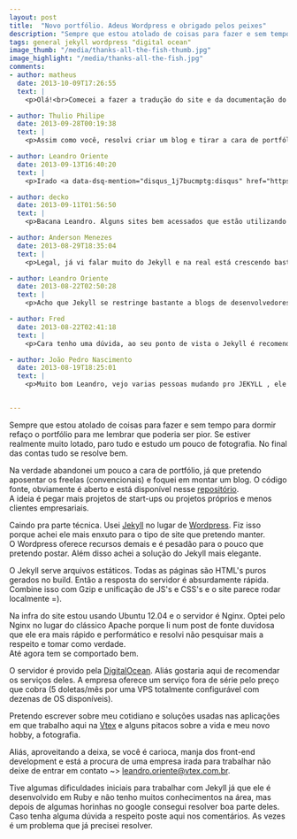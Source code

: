 ```yaml
---
layout: post
title:  "Novo portfólio. Adeus Wordpress e obrigado pelos peixes"
description: "Sempre que estou atolado de coisas para fazer e sem tempo para dormir refaço o portfólio para me lembrar que poderia ser pior."
tags: general jekyll wordpress "digital ocean"
image_thumb: "/media/thanks-all-the-fish-thumb.jpg"
image_highlight: "/media/thanks-all-the-fish.jpg"
comments: 
- author: matheus
  date: 2013-10-09T17:26:55
  text: |
    <p>Olá!<br>Comecei a fazer a tradução do site e da documentação do Jekyll para o português, <a href="http://jekyllrb.com.br/" rel="nofollow">http://jekyllrb.com.br/</a><br>Se alguém quiser colaborar, segue o endereço do repositório <a href="https://github.com/matheusme/jekyllrb.com.br" rel="nofollow">https://github.com/matheusme/j...</a><br>Contamos com vocês!</p>

- author: Thulio Philipe
  date: 2013-09-28T00:19:38
  text: |
    <p>Assim como você, resolvi criar um blog e tirar a cara de portfólio, sempre gostei de escrever mas o que me faltava era tempo, agora tenho que arrumar de qualquer forma pra escrever rsrs<br>Nem optei pelo wp, pra por logo no ar e com o tempo melhorar, optei pelo Tumblr, pode ser bem bestinha, mas consegui adapta-lo ao que utilizo no momento e está me gerando um resultado legal..<br>Tenho muita curiosidade no Jekyll, vi uma palestra a uns meses atrás que me deixaram fascinados por essa ferramenta, em breve evoluo o meu pra Jekyll :P</p><p>Parabéns pelo trabalho no blog, e continue assim ;)</p>

- author: Leandro Oriente
  date: 2013-09-13T16:40:20
  text: |
    <p>Irado <a data-dsq-mention="disqus_1j7bucmptg:disqus" href="https://disqus.com/by/disqus_1J7bucmpTG/" rel="nofollow">decko</a></p><p>É bem semelhante ao Jekyll pelo que pude notar.<br>Sinceramente me senti mais a vontade com o blog assim escrevendo posts em markdown (no caso do BR-Linux é algo como o utilizado em fóruns né?) do que no Admin do Wordpress.</p><p>Além disso, o fato de gerar estáticos sem ter que se preocupar com uma camada de cache é perfeito.<br>A entrega é realmente muito rápida.</p><p>Fiz uns ajustes básicos de infra e no desenvolvimento do blog e consegui 93 no YSlow.</p><p>Vou dar uma olhada no SPDY. <br>E foi mal a demora. Operei a vista esses dias e fiquei um pouco ausente.</p>

- author: decko
  date: 2013-09-11T01:56:50
  text: |
    <p>Bacana Leandro. Alguns sites bem acessados que estão utilizando a mesma tática pra gerenciar seus conteudos. Um exemplo é o BR-Linux <a href="http://br-linux.org/2013/01/br-linux-troca-wordpress-pelo-axe.html" rel="nofollow">http://br-linux.org/2013/01/br...</a></p><p>Sobre o NGINX se vc se interessar por infra, dê uma olhada no módulo SPDY.</p>

- author: Anderson Menezes
  date: 2013-08-29T18:35:04
  text: |
    <p>Legal, já vi falar muito do Jekyll e na real está crescendo bastante.</p><p>Tá na hr de rola uma artiguinho né, abraços...</p>

- author: Leandro Oriente
  date: 2013-08-22T02:50:28
  text: |
    <p>Acho que Jekyll se restringe bastante a blogs de desenvolvedores.<br>Para quem tem certo conhecimento e não pretende ter centenas ou milhares de posts é uma ferramenta bem enxuta e executa bem o que se propõe a fazer, porém não recomendo que use num portal de conteúdo com maiores pretensões.</p><p>Nesse caso não nadaria contra a maré e investiria no Wordpress mesmo.<br>O Admin dele é muito simples de ser usado. Qualquer leigo em TI pode ser facilmente um editor/autor e ele oferece ferramentas que tornam a gestão do conteúdo mais simples.</p><p>Seguem alguns exemplos de gigantes de TI que utilizam o wordpress como CMS.<br>- <a href="http://www.smashingmagazine.com/" rel="nofollow">http://www.smashingmagazine.co...</a><br>- <a href="http://net.tutsplus.com/" rel="nofollow">http://net.tutsplus.com/</a></p><p>E o Abduzeedo do brasileiro Fábio Sasso usa Drupal que também é constantemente recomendado apesar de nunca ter utilizado.<br>- <a href="http://abduzeedo.com/" rel="nofollow">http://abduzeedo.com/</a></p>

- author: Fred
  date: 2013-08-22T02:41:18
  text: |
    <p>Cara tenho uma dúvida, ao seu ponto de vista o Jekyll é recomendado para um portal?</p><p>E quais outras tecnologias você recomenda que faça os includes em html?</p><p>Abraço e parabéns pelo site.</p>

- author: João Pedro Nascimento
  date: 2013-08-19T18:25:01
  text: |
    <p>Muito bom Leandro, vejo varias pessoas mudando pro JEKYLL , ele está separado aqui para estudos futuros  rsrs muito bacana seu novo portfólio parabéns !</p>


---
```

 
Sempre que estou atolado de coisas para fazer e sem tempo para dormir refaço o portfólio para me lembrar que poderia ser pior. Se estiver realmente muito lotado, paro tudo e estudo um pouco de fotografia. No final das contas tudo se resolve bem.

<!--more-->

Na verdade abandonei um pouco a cara de portfólio, já que pretendo aposentar os freelas (convencionais) e foquei em montar um blog. O código fonte, obviamente é aberto e está disponível nesse [repositório](https://github.com/leandrooriente/leandrooriente).<br />
A ideia é pegar mais projetos de start-ups ou projetos próprios e menos clientes empresariais.

Caindo pra parte técnica. Usei [Jekyll](http://jekyllrb.com/) no lugar de [Wordpress](http://wordpress.org). Fiz isso porque achei ele mais enxuto para o tipo de site que pretendo manter.<br /> O Wordpress oferece recursos demais e é pesadão para o pouco que pretendo postar. Além disso achei a solução do Jekyll mais elegante.

O Jekyll serve arquivos estáticos. Todas as páginas são HTML's puros gerados no build. Então a resposta do servidor é absurdamente rápida. Combine isso com Gzip e unificação de JS's e CSS's e o site parece rodar localmente =).

Na infra do site estou usando Ubuntu 12.04 e o servidor é Nginx. Optei pelo Nginx no lugar do clássico Apache porque li num post de fonte duvidosa que ele era mais rápido e performático e resolvi não pesquisar mais a respeito e tomar como verdade.<br />
Até agora tem se comportado bem.

O servidor é provido pela [DigitalOcean](http://digitalocean.com). Aliás gostaria aqui de recomendar os serviços deles. A empresa oferece um serviço fora de série pelo preço que cobra (5 doletas/mês por uma VPS totalmente configurável com dezenas de OS disponíveis).

Pretendo escrever sobre meu cotidiano e soluções usadas nas aplicações em que trabalho aqui na [Vtex](http://www.vtex.com.br/) e alguns pitacos sobre a vida e meu novo hobby, a fotografia.

Aliás, aproveitando a deixa, se você é carioca, manja dos front-end development e está a procura de uma empresa irada para trabalhar não deixe de entrar em contato ~> [leandro.oriente@vtex.com.br](mailto:leandro.oriente@vtex.com.br).

Tive algumas dificuldades iniciais para trabalhar com Jekyll já que ele é desenvolvido em Ruby e não tenho muitos conhecimentos na área, mas depois de algumas horinhas no google consegui resolver boa parte deles.<br />
 Caso tenha alguma dúvida a respeito poste aqui nos comentários. As vezes é um problema que já precisei resolver.
